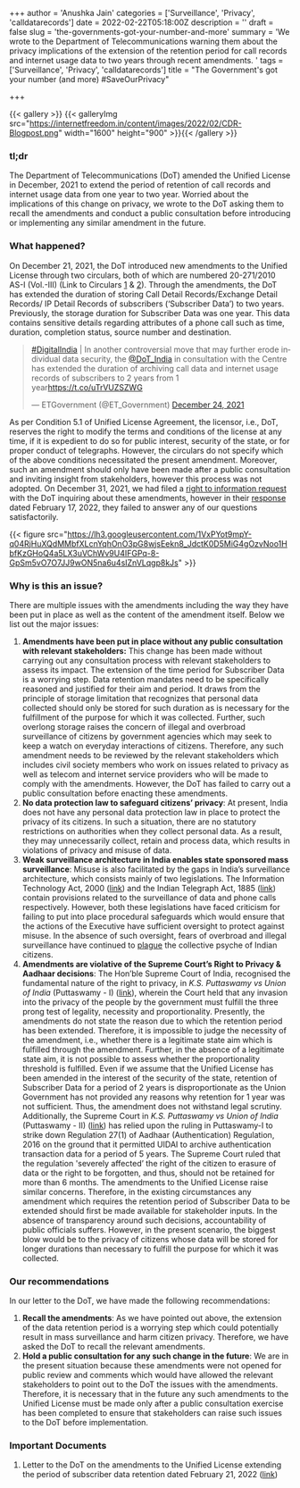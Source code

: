 +++
author = 'Anushka Jain'
categories = ['Surveillance', 'Privacy', 'calldatarecords']
date = 2022-02-22T05:18:00Z
description = ''
draft = false
slug = 'the-governments-got-your-number-and-more'
summary = 'We wrote to the Department of Telecommunications warning them about the privacy implications of the extension of the retention period for call records and internet usage data to two years through recent amendments. '
tags = ['Surveillance', 'Privacy', 'calldatarecords']
title = "The Government's got your number (and more) #SaveOurPrivacy"

+++


{{< gallery >}}
{{< galleryImg  src="https://internetfreedom.in/content/images/2022/02/CDR-Blogpost.png" width="1600" height="900" >}}{{< /gallery >}}

>>>> <form><script src="https://checkout.razorpay.com/v1/payment-button.js" data-payment_button_id="pl_HLkgeWGQLMuddp" async> </script> </form>

### tl;dr

The Department of Telecommunications (DoT) amended the Unified License in December, 2021 to extend the period of retention of call records and internet usage data from one year to two year. Worried about the implications of this change on privacy, we wrote to the DoT asking them to recall the amendments and conduct a public consultation before introducing or implementing any similar amendment in the future.

### What happened?

On December 21, 2021, the DoT introduced new amendments to the Unified License through two circulars, both of which are numbered 20-271/2010 AS-I (Vol.-III) (Link to Circulars [1](https://dot.gov.in/sites/default/files/21122021%20UL%20VNO%20CDR%20for%20two%20years.pdf?download=1) & [2](https://dot.gov.in/sites/default/files/21122021%20UL%20CDR%20two%20years.pdf?download=1)). Through the amendments, the DoT has extended the duration of storing Call Detail Records/Exchange Detail Records/ IP Detail Records of subscribers (‘Subscriber Data’) to two years. Previously, the storage duration for Subscriber Data was one year. This data contains sensitive details regarding attributes of a phone call such as time, duration, completion status, source number and destination.

<blockquote class="twitter-tweet"><p lang="en" dir="ltr"><a href="https://twitter.com/hashtag/DigitalIndia?src=hash&amp;ref_src=twsrc%5Etfw">#DigitalIndia</a> | In another controversial move that may further erode individual data security, the <a href="https://twitter.com/DoT_India?ref_src=twsrc%5Etfw">@DoT_India</a> in consultation with the Centre has extended the duration of archiving call data and internet usage records of subscribers to 2 years from 1 year<a href="https://t.co/uTrVUZSZWG">https://t.co/uTrVUZSZWG</a></p>&mdash; ETGovernment (@ET_Government) <a href="https://twitter.com/ET_Government/status/1474327274996441088?ref_src=twsrc%5Etfw">December 24, 2021</a></blockquote>
<script async src="https://platform.twitter.com/widgets.js" charset="utf-8"></script>

As per Condition 5.1 of Unified License Agreement, the licensor, i.e., DoT, reserves the right to modify the terms and conditions of the license at any time, if it is expedient to do so for public interest, security of the state, or for proper conduct of telegraphs. However, the circulars do not specify which of the above conditions necessitated the present amendment. Moreover, such an amendment should only have been made after a public consultation and inviting insight from stakeholders, however this process was not adopted. On December 31, 2021, we had filed a [right to information request](https://drive.google.com/file/d/12svObM_oiTyXLExVh4CtbURjpgSfMUL1/view) with the DoT inquiring about these amendments, however in their [response](https://drive.google.com/file/d/1AwlkLN-Bl6hsJdVqz1vnPCtJCPLWMymn/view) dated  February 17, 2022, they failed to answer any of our questions satisfactorily.

{{< figure src="https://lh3.googleusercontent.com/1VxPYot9mpY-q04RjHuXQdMMbfXLcnYqhOnO3pG8wjsEekn8_JdctK0D5MiG4gOzvNoo1HbfKzGHoQ4a5LX3uVChWv9U4IFGPq-8-GpSm5vO7O7JJ9wON5na6u4sIZnVLqgp8kJs" >}}



### Why is this an issue?

There are multiple issues with the amendments including the way they have been put in place as well as the content of the amendment itself. Below we list out the major issues:

1. **Amendments have been put in place without any public consultation with relevant stakeholders:** This change has been made without carrying out any consultation process with relevant stakeholders to assess its impact. The extension of the time period for Subscriber Data is a worrying step. Data retention mandates need to be specifically reasoned and justified for their aim and period. It draws from the principle of storage limitation that recognizes that personal data collected should only be stored for such duration as is necessary for the fulfillment of the purpose for which it was collected. Further, such overlong storage raises the concern of illegal and overbroad surveillance of citizens by government agencies which may seek to keep a watch on everyday interactions of citizens. Therefore, any such amendment needs to be reviewed by the relevant stakeholders which includes civil society members who work on issues related to privacy as well as telecom and internet service providers who will be made to comply with the amendments. However, the DoT has failed to carry out a public consultation before enacting these amendments.
2. **No data protection law to safeguard citizens’ privacy**: At present, India does not have any personal data protection law in place to protect the privacy of its citizens. In such a situation, there are no statutory restrictions on authorities when they collect personal data. As a result, they may unnecessarily collect, retain and process data, which results in violations of privacy and misuse of data.
3. **Weak surveillance architecture in India enables state sponsored mass surveillance**: Misuse is also facilitated by the gaps in India’s surveillance architecture, which consists mainly of two legislations. The Information Technology Act, 2000 ([link](https://www.indiacode.nic.in/bitstream/123456789/13116/1/it_act_2000_updated.pdf)) and the Indian Telegraph Act, 1885 ([link](https://dot.gov.in/sites/default/files/the_indian_telegraph_act_1985_pdf.pdf)) contain provisions related to the surveillance of data and phone calls respectively. However, both these legislations have faced criticism for failing to put into place procedural safeguards which would ensure that the actions of the Executive have sufficient oversight to protect against misuse. In the absence of such oversight, fears of overbroad and illegal surveillance have continued to [plague](https://www.thehindu.com/opinion/op-ed/surveillance-reform-is-the-need-of-the-hour/article35414371.ece) the collective psyche of Indian citizens.
4. **Amendments are violative of the Supreme Court’s Right to Privacy & Aadhaar decisions**: The Hon’ble Supreme Court of India, recognised the fundamental nature of the right to privacy, in _K.S. Puttaswamy vs Union of India_ (Puttaswamy - I) ([link](https://indiankanoon.org/doc/91938676/)), wherein the Court held that any invasion into the privacy of the people by the government must fulfill the three prong test of legality, necessity and proportionality. Presently, the amendments do not state the reason due to which the retention period has been extended. Therefore, it is impossible to judge the necessity of the amendment, i.e., whether there is a legitimate state aim which is fulfilled through the amendment. Further, in the absence of a legitimate state aim, it is not possible to assess whether the proportionality threshold is fulfilled. Even if we assume that the Unified License has been amended in the interest of the security of the state, retention of Subscriber Data for a period of 2 years is disproportionate as the Union Government has not provided any reasons why retention for 1 year was not sufficient. Thus, the amendment does not withstand legal scrutiny. Additionally, the Supreme Court in _K.S. Puttaswamy vs Union of India_ (Puttaswamy - II) ([link](https://indiankanoon.org/doc/127517806/)) has relied upon the ruling in Puttaswamy-I to strike down Regulation 27(1) of Aadhaar (Authentication) Regulation, 2016 on the ground that it permitted UIDAI to archive authentication transaction data for a period of 5 years. The Supreme Court ruled that the regulation 'severely affected’ the right of the citizen to erasure of data or the right to be forgotten, and thus, should not be retained for more than 6 months. The amendments to the Unified License raise similar concerns. Therefore, in the existing circumstances any amendment which requires the retention period of Subscriber Data  to be extended should first be made available for stakeholder inputs. In the absence of transparency  around such decisions, accountability of public officials suffers. However, in the present scenario, the biggest blow would be to the privacy of citizens whose data will be stored for longer durations than necessary to fulfill the purpose for which it was collected.

### Our recommendations

In our letter to the DoT, we have made the following recommendations:

1. **Recall the amendments**: As we have pointed out above, the extension of the data retention period is a worrying step which could potentially result in mass surveillance and harm citizen privacy. Therefore, we have asked the DoT to recall the relevant amendments.
2. **Hold a public consultation for any such change in the future**: We are in the present situation because these amendments were not opened for public review and comments which would have allowed the relevant stakeholders to point out to the DoT the issues with the amendments. Therefore, it is necessary that in the future any such amendments to the Unified License must be made only after a public consultation exercise has been completed to ensure that stakeholders can raise such issues to the DoT before implementation.

### Important Documents

1. Letter to the DoT on the amendments to the Unified License extending the period of subscriber data retention dated February 21, 2022 ([link](https://drive.google.com/file/d/1zbpy96DIIhJgRDLabcA7wvuRGE-RvGgh/view?usp=sharing))

